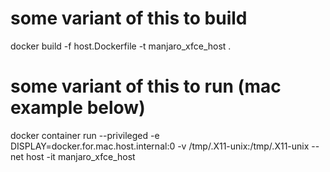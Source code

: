 # some variant of this to build
docker build -f host.Dockerfile -t manjaro_xfce_host .
# some variant of this to run (mac example below)
docker container run --privileged -e DISPLAY=docker.for.mac.host.internal:0 -v /tmp/.X11-unix:/tmp/.X11-unix --net host -it manjaro_xfce_host

